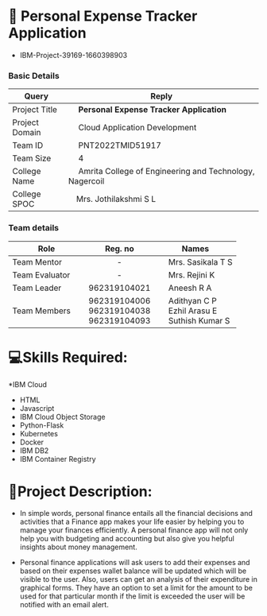 # 💸 Personal Expense Tracker Application
- IBM-Project-39169-1660398903
<h3>Basic Details</h3>

| Query | Reply |
| --- | --- |
| Project Title | &emsp; <b>Personal Expense Tracker Application</b> &emsp; |
| Project Domain | &emsp; Cloud Application Development &emsp; |
| Team ID  | &emsp; PNT2022TMID51917 &emsp; |
| Team Size | &emsp; 4 &emsp; |
| College Name | &emsp; Amrita College of Engineering and Technology, Nagercoil &emsp; |
| College SPOC | &emsp;Mrs. Jothilakshmi S L  |

<h3>Team details</h3>

| Role | Reg. no | Names |
| --- | :---: | --- |
| Team Mentor | - | &emsp; Mrs. Sasikala T S |
| Team Evaluator | - | &emsp;  Mrs. Rejini K|
| Team Leader | 962319104021 | &emsp; Aneesh R A &emsp; &emsp; |
| Team Members &emsp; | 962319104006 <br/> 962319104038<br/> 962319104093| &emsp; Adithyan C P <br/> &emsp; Ezhil Arasu E <br/>&emsp; Suthish Kumar S |


# 💻Skills Required:
*IBM Cloud
* HTML
* Javascript
* IBM Cloud Object Storage
* Python-Flask
* Kubernetes
* Docker
* IBM DB2
* IBM Container Registry

# 📖Project Description:
- In simple words, personal finance entails all the financial decisions and activities that a Finance app makes your life easier by helping you to manage your finances efficiently. A personal finance app will not only help you with budgeting and accounting but also give you helpful insights about money management.

- Personal finance applications will ask users to add their expenses and based on their expenses wallet balance will be updated which will be visible to the user.  Also, users can get an analysis of their expenditure in graphical forms. They have an option to set a limit for the amount to be used for that particular month if the limit is exceeded the user will be notified with an email alert.

